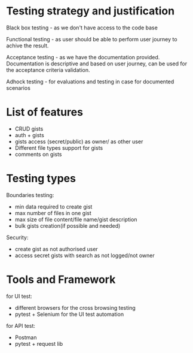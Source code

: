 # Testing strategy and justification
Black box testing - as we don't have access to the code base 

Functional testing - as user should be able to perform user journey to achive the result.

Acceptance testing - as we have the documentation provided. Documentation is descriptive and based on user journey, can be used for the acceptance criteria validation.

Adhock testing - for evaluations and testing in case for documented scenarios

# List of features
- CRUD gists
- auth + gists
- gists access (secret/public) as owner/ as other user
- Different file types support for gists
- comments on gists

# Testing types
Boundaries testing:
- min data required to create gist
- max number of files in one gist
- max size of file content/file name/gist description
- bulk gists creation(if possible and needed)

Security:
- create gist as not authorised user
- access secret gists with search as not logged/not owner

# Tools and Framework
for UI test:
- different browsers for the cross browsing testing
- pytest + Selenium for the UI test automation

for API test:
- Postman
- pytest + request lib
